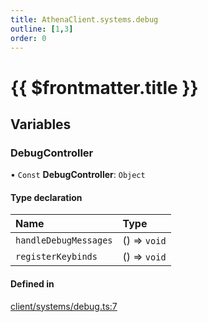 ```yaml
---
title: AthenaClient.systems.debug
outline: [1,3]
order: 0
---
```


# {{ $frontmatter.title }}


## Variables

### DebugController

• `Const` **DebugController**: `Object`

#### Type declaration

| Name | Type |
| :------ | :------ |
| `handleDebugMessages` | () => `void` |
| `registerKeybinds` | () => `void` |

#### Defined in

[client/systems/debug.ts:7](https://github.com/Stuyk/altv-athena/blob/55b6185/src/core/client/systems/debug.ts#L7)
